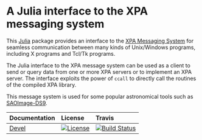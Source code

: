 # A Julia interface to the XPA messaging system

This [Julia](http://julialang.org/) package provides an interface to the [XPA
Messaging System](https://github.com/ericmandel/xpa) for seamless communication
between many kinds of Unix/Windows programs, including X programs and Tcl/Tk
programs.

The Julia interface to the XPA message system can be used as a client to send
or query data from one or more XPA servers or to implement an XPA server.  The
interface exploits the power of `ccall` to directly call the routines of the
compiled XPA library.

This message system is used for some popular astronomical tools such as
[SAOImage-DS9](http://ds9.si.edu/site/Home.html).

| Documentation                              | License                                                                                      | Travis                                                                                                    |
|:-------------------------------------------|:---------------------------------------------------------------------------------------------|:----------------------------------------------------------------------------------------------------------|
| [Devel](https://emmt.github.io/XPA.jl/dev) | [![License](http://img.shields.io/badge/license-MIT-brightgreen.svg?style=flat)](LICENSE.md) | [![Build Status](https://travis-ci.org/emmt/XPA.jl.svg?branch=master)](https://travis-ci.org/emmt/XPA.jl) |
